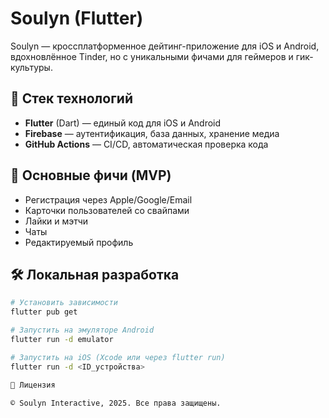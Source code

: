 # Soulyn (Flutter)

Soulyn — кроссплатформенное дейтинг-приложение для iOS и Android, вдохновлённое Tinder, но с уникальными фичами для геймеров и гик-культуры.

## 🚀 Стек технологий
- **Flutter** (Dart) — единый код для iOS и Android
- **Firebase** — аутентификация, база данных, хранение медиа
- **GitHub Actions** — CI/CD, автоматическая проверка кода

## 📱 Основные фичи (MVP)
- Регистрация через Apple/Google/Email
- Карточки пользователей со свайпами
- Лайки и мэтчи
- Чаты
- Редактируемый профиль

## 🛠 Локальная разработка
```bash
# Установить зависимости
flutter pub get

# Запустить на эмуляторе Android
flutter run -d emulator

# Запустить на iOS (Xcode или через flutter run)
flutter run -d <ID_устройства>

📄 Лицензия

© Soulyn Interactive, 2025. Все права защищены.